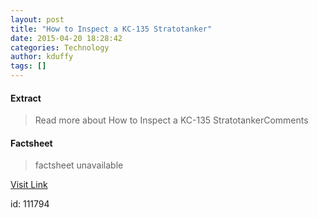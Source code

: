 ```yaml
---
layout: post
title: "How to Inspect a KC-135 Stratotanker"
date: 2015-04-20 18:28:42
categories: Technology
author: kduffy
tags: []
---
```



#### Extract
>Read more about How to Inspect a KC-135 StratotankerComments

#### Factsheet
>factsheet unavailable

[Visit Link](http://www.pddnet.com/news/2015/04/how-inspect-kc-135-stratotanker)

id:  111794
